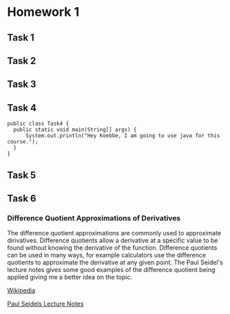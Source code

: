 # Homework 1

## Task 1

## Task 2

## Task 3

## Task 4

    public class Task4 {
      public static void main(String[] args) {
          System.out.println("Hey Koebbe, I am going to use java for this course.");
      }
    }

## Task 5

## Task 6

### Difference Quotient Approximations of Derivatives

The difference quotient approximations are commonly used to approximate dirivatives. Difference quotients allow a derivative at a specific value to be found without knowing the derivative of the function. Difference quotients can be used in many ways, for example calculators use the difference quotients to approximate the derivative at any given point. The Paul Seidel's lecture notes gives some good examples of the difference quotient being applied giving me a better idea on the topic.

[Wikipedia](https://en.wikipedia.org/wiki/Numerical_differentiation)

[Paul Seidels Lecture Notes](http://math.mit.edu/classes/18.01/F2011/lecture14.pdf)
